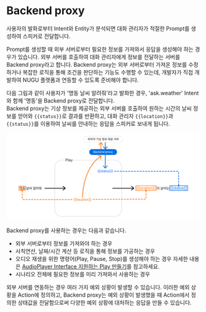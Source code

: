 # Backend proxy

사용자의 발화로부터 Intent와 Entity가 분석되면 대화 관리자가 적절한 Prompt를 생성하여 스피커로 전달합니다.

Prompt를 생성할 때 외부 서버로부터 필요한 정보를 가져와서 응답을 생성해야 하는 경우가 있습니다. 외부 서버를 호출하여 대화 관리자에게 정보를 전달하는 서버를 Backend proxy라고 합니다. Backend proxy는 외부 서버로부터 가져온 정보를 수정하거나 복잡한 로직을 통해 조건을 판단하는 기능도 수행할 수 있는데, 개발자가 직접 개발하여 NUGU 플랫폼과 연동할 수 있도록 준비해야 합니다.

다음 그림과 같이 사용자가 '명동 날씨 알려줘'라고 발화한 경우, 'ask.weather' Intent와 함께 '명동'을 Backend proxy로 전달합니다.  
Backend proxy는 기상 정보를 제공하는 외부 서버를 호출하여 원하는 시간의 날씨 정보를 얻어와 `{{status}}`로 결과를 반환하고, 대화 관리자 `{{location}}`과 `{{status}}`를 이용하여 날씨를 안내하는 응답을 스피커로 보내게 됩니다.

![](../../../.gitbook/assets/assets_ch1_114_01.png)

Backend proxy를 사용하는 경우는 다음과 같습니다.

* 외부 서버로부터 정보를 가져와야 하는 경우
* 사칙연산, 날짜/시간 계산 등 로직을 통해 정보를 가공하는 경우
* 오디오 재생을 위한 명령어\(Play, Pause, Stop\)를 생성해야 하는 경우    자세한 내용은 [AudioPlayer Interface 지원하는 Play 만들기](../create-a-play-with-audioplayer/)를 참고하세요.
* 시나리오 전체에 필요한 정보를 미리 가져와서 사용하는 경우

외부 서버를 연동하는 경우 여러 가지 예외 상황이 발생할 수 있습니다. 이러한 예외 상황을 Action에 정의하고, Backend proxy는 예외 상황이 발생했을 때 Action에서 정의한 상태값을 전달함으로써 다양한 예외 상황에 대처하는 응답을 만들 수 있습니다.

